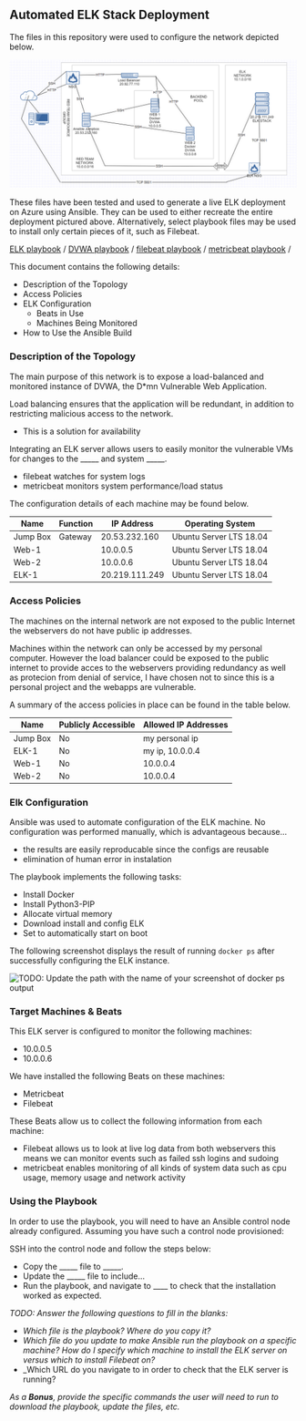## Automated ELK Stack Deployment

The files in this repository were used to configure the network depicted below.

<img src="https://raw.githubusercontent.com/MateiGanea/ELK-Stack-Project/main/network%20diagram.png" alt="network diagram">

These files have been tested and used to generate a live ELK deployment on Azure using Ansible. They can be used to either recreate the entire deployment pictured above. Alternatively, select playbook files may be used to install only certain pieces of it, such as Filebeat.

  <a href="https://github.com/MateiGanea/ELK-Stack-Project/blob/main/install_elk.yml">ELK playbook</a>
  /
  <a href="https://github.com/MateiGanea/ELK-Stack-Project/blob/main/pentest.yml">DVWA playbook</a>
  /
  <a href="https://github.com/MateiGanea/ELK-Stack-Project/blob/main/filebeat-playbook.yml">filebeat playbook</a>
  /
  <a href="https://github.com/MateiGanea/ELK-Stack-Project/blob/main/metricbeat_playbook.yml">metricbeat playbook</a>
  /

This document contains the following details:
- Description of the Topology
- Access Policies
- ELK Configuration
  - Beats in Use
  - Machines Being Monitored
- How to Use the Ansible Build


### Description of the Topology

The main purpose of this network is to expose a load-balanced and monitored instance of DVWA, the D*mn Vulnerable Web Application.

Load balancing ensures that the application will be redundant, in addition to restricting malicious access to the network.
- This is a solution for availability

Integrating an ELK server allows users to easily monitor the vulnerable VMs for changes to the _____ and system _____.
- filebeat watches for system logs
- metricbeat monitors system performance/load status

The configuration details of each machine may be found below.

| Name     | Function | IP Address       | Operating System        |
|----------|----------|------------------|-------------------------|
| Jump Box | Gateway  | 20.53.232.160    | Ubuntu Server LTS 18.04 |
| Web-1    |          | 10.0.0.5         | Ubuntu Server LTS 18.04 |
| Web-2    |          | 10.0.0.6         | Ubuntu Server LTS 18.04 |
| ELK-1    |          | 20.219.111.249   | Ubuntu Server LTS 18.04 |

### Access Policies

The machines on the internal network are not exposed to the public Internet the webservers do not have public ip addresses. 

Machines within the network can only be accessed by my personal computer. However the load balancer could be exposed to the public internet to provide acces to the webservers providing redundancy as well as protecion from denial of service, I have chosen not to since this is a personal project and the webapps are vulnerable.

A summary of the access policies in place can be found in the table below.

| Name     | Publicly Accessible | Allowed IP Addresses |
|----------|---------------------|----------------------|
| Jump Box | No                  | my personal ip       |
| ELK-1    | No                  | my ip, 10.0.0.4      |
| Web-1    | No                  | 10.0.0.4             |
| Web-2    | No                  | 10.0.0.4             |

### Elk Configuration

Ansible was used to automate configuration of the ELK machine. No configuration was performed manually, which is advantageous because...
- the results are easily reproducable since the configs are reusable
- elimination of human error in instalation 

The playbook implements the following tasks:
- Install Docker
- Install Python3-PIP
- Allocate virtual memory
- Download install and config ELK
- Set to automatically start on boot

The following screenshot displays the result of running `docker ps` after successfully configuring the ELK instance.

![TODO: Update the path with the name of your screenshot of docker ps output](Images/docker_ps_output.png)

### Target Machines & Beats
This ELK server is configured to monitor the following machines:
- 10.0.0.5
- 10.0.0.6

We have installed the following Beats on these machines:
- Metricbeat
- Filebeat

These Beats allow us to collect the following information from each machine:
- Filebeat allows us to look at live log data from both webservers this means we can monitor events such as failed ssh logins and sudoing
- metricbeat enables monitoring of all kinds of system data such as cpu usage, memory usage and network activity

### Using the Playbook
In order to use the playbook, you will need to have an Ansible control node already configured. Assuming you have such a control node provisioned: 

SSH into the control node and follow the steps below:
- Copy the _____ file to _____.
- Update the _____ file to include...
- Run the playbook, and navigate to ____ to check that the installation worked as expected.

_TODO: Answer the following questions to fill in the blanks:_
- _Which file is the playbook? Where do you copy it?_
- _Which file do you update to make Ansible run the playbook on a specific machine? How do I specify which machine to install the ELK server on versus which to install Filebeat on?_
- _Which URL do you navigate to in order to check that the ELK server is running?

_As a **Bonus**, provide the specific commands the user will need to run to download the playbook, update the files, etc._
